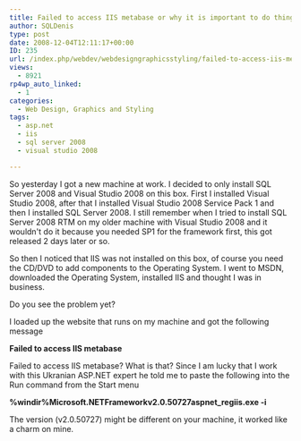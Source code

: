 ```yaml
---
title: Failed to access IIS metabase or why it is important to do things in the correct order
author: SQLDenis
type: post
date: 2008-12-04T12:11:17+00:00
ID: 235
url: /index.php/webdev/webdesigngraphicsstyling/failed-to-access-iis-metabase-or-why-it/
views:
  - 8921
rp4wp_auto_linked:
  - 1
categories:
  - Web Design, Graphics and Styling
tags:
  - asp.net
  - iis
  - sql server 2008
  - visual studio 2008

---
```

So yesterday I got a new machine at work. I decided to only install SQL Server 2008 and Visual Studio 2008 on this box. First I installed Visual Studio 2008, after that I installed Visual Studio 2008 Service Pack 1 and then I installed SQL Server 2008. I still remember when I tried to install SQL Server 2008 RTM on my older machine with Visual Studio 2008 and it wouldn't do it because you needed SP1 for the framework first, this got released 2 days later or so.

So then I noticed that IIS was not installed on this box, of course you need the CD/DVD to add components to the Operating System. I went to MSDN, downloaded the Operating System, installed IIS and thought I was in business.

Do you see the problem yet?

I loaded up the website that runs on my machine and got the following message

**Failed to access IIS metabase**

Failed to access IIS metabase? What is that? Since I am lucky that I work with this Ukranian ASP.NET expert he told me to paste the following into the Run command from the Start menu

**%windir%Microsoft.NETFrameworkv2.0.50727aspnet_regiis.exe -i**

The version (v2.0.50727) might be different on your machine, it worked like a charm on mine.